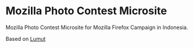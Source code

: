 Mozilla Photo Contest Microsite
=====

Mozilla Photo Contest Microsite for Mozilla Firefox Campaign in Indonesia.

Based on [Lumut](http://github.com/swznd/lumut)
